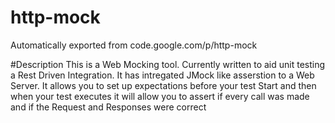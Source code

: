 # http-mock
Automatically exported from code.google.com/p/http-mock

#Description
This is a Web Mocking tool. Currently written to aid unit testing a Rest Driven Integration. 
It has intregated JMock like asserstion to a Web Server. It allows you to set up expectations before your test Start 
and then when your test executes it will allow you to assert if every call was made and if the Request and Responses were correct
